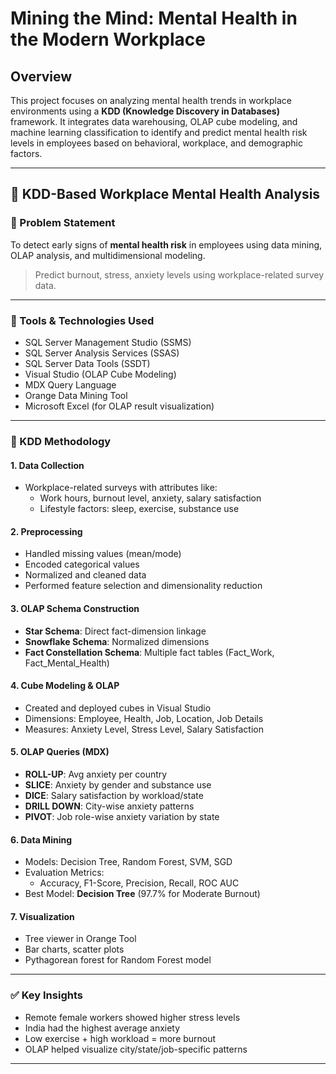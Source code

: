 # Mining the Mind: Mental Health in the Modern Workplace

## Overview

This project focuses on analyzing mental health trends in workplace environments using a **KDD (Knowledge Discovery in Databases)** framework. It integrates data warehousing, OLAP cube modeling, and machine learning classification to identify and predict mental health risk levels in employees based on behavioral, workplace, and demographic factors.

---


## 📌 KDD-Based Workplace Mental Health Analysis

### 🧠 Problem Statement

To detect early signs of **mental health risk** in employees using data mining, OLAP analysis, and multidimensional modeling.

> Predict burnout, stress, anxiety levels using workplace-related survey data.

---

### 🔧 Tools & Technologies Used

- SQL Server Management Studio (SSMS)
- SQL Server Analysis Services (SSAS)
- SQL Server Data Tools (SSDT)
- Visual Studio (OLAP Cube Modeling)
- MDX Query Language
- Orange Data Mining Tool
- Microsoft Excel (for OLAP result visualization)

---

### 🔄 KDD Methodology

#### 1. Data Collection
- Workplace-related surveys with attributes like:
  - Work hours, burnout level, anxiety, salary satisfaction
  - Lifestyle factors: sleep, exercise, substance use

#### 2. Preprocessing
- Handled missing values (mean/mode)
- Encoded categorical values
- Normalized and cleaned data
- Performed feature selection and dimensionality reduction

#### 3. OLAP Schema Construction
- **Star Schema**: Direct fact-dimension linkage
- **Snowflake Schema**: Normalized dimensions
- **Fact Constellation Schema**: Multiple fact tables (Fact_Work, Fact_Mental_Health)

#### 4. Cube Modeling & OLAP
- Created and deployed cubes in Visual Studio
- Dimensions: Employee, Health, Job, Location, Job Details
- Measures: Anxiety Level, Stress Level, Salary Satisfaction

#### 5. OLAP Queries (MDX)
- **ROLL-UP**: Avg anxiety per country
- **SLICE**: Anxiety by gender and substance use
- **DICE**: Salary satisfaction by workload/state
- **DRILL DOWN**: City-wise anxiety patterns
- **PIVOT**: Job role-wise anxiety variation by state

#### 6. Data Mining
- Models: Decision Tree, Random Forest, SVM, SGD
- Evaluation Metrics:
  - Accuracy, F1-Score, Precision, Recall, ROC AUC
- Best Model: **Decision Tree** (97.7% for Moderate Burnout)

#### 7. Visualization
- Tree viewer in Orange Tool
- Bar charts, scatter plots
- Pythagorean forest for Random Forest model

---

### ✅ Key Insights

- Remote female workers showed higher stress levels
- India had the highest average anxiety
- Low exercise + high workload = more burnout
- OLAP helped visualize city/state/job-specific patterns

---


